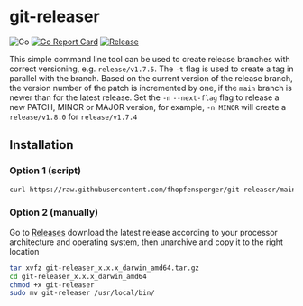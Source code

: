 # git-releaser
![Go](https://github.com/fhopfensperger/git-releaser/workflows/Go/badge.svg)
[![Go Report Card](https://goreportcard.com/badge/github.com/fhopfensperger/git-releaser)](https://goreportcard.com/report/github.com/fhopfensperger/git-releaser)
[![Release](https://img.shields.io/github/release/fhopfensperger/git-releaser.svg?style=flat-square)](https://github.com//fhopfensperger/git-releaser/releases/latest)


This simple command line tool can be used to create release branches with correct versioning, e.g. `release/v1.7.5`. The `-t` flag is used to create a tag in parallel with the branch. Based on the current version of the release branch, the version number of the patch is incremented by one, if the `main` branch is newer than for the latest release. Set the `-n` `--next-flag` flag to release a new PATCH, MINOR or MAJOR version, for example, `-n MINOR` will create a `release/v1.8.0` for `release/v1.7.4`

## Installation

### Option 1 (script)

```bash
curl https://raw.githubusercontent.com/fhopfensperger/git-releaser/main/get.sh | bash
```

### Option 2 (manually)

Go to [Releases](https://github.com/fhopfensperger/git-releaser/releases) download the latest release according to your processor architecture and operating system, then unarchive and copy it to the right location

```bash
tar xvfz git-releaser_x.x.x_darwin_amd64.tar.gz
cd git-releaser_x.x.x_darwin_amd64
chmod +x git-releaser
sudo mv git-releaser /usr/local/bin/
```

